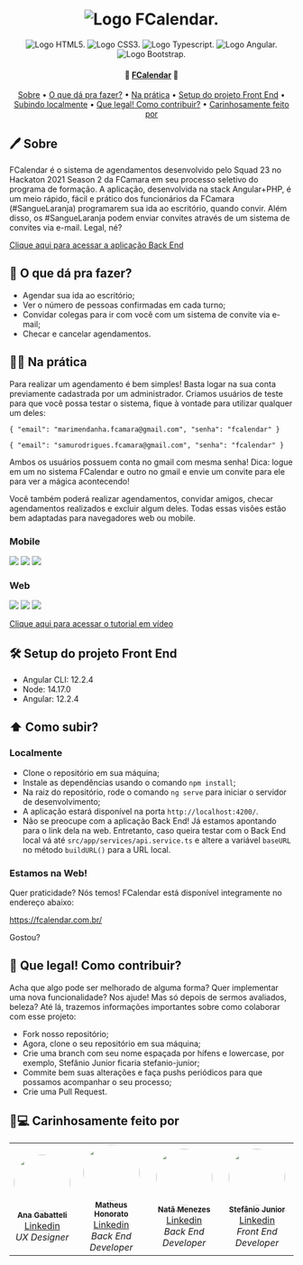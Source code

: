<h1 align="center">
    <img href="#" alt="Logo FCalendar." src="src/assets/logo-fcalendar.svg"> 
</h1>

<div align="center">
  <img alt="Logo HTML5." src="https://img.shields.io/badge/HTML5-E34F26?style=for-the-badge&logo=html5&logoColor=white"> 
  <img alt="Logo CSS3." src="https://img.shields.io/badge/CSS3-1572B6?style=for-the-badge&logo=css3&logoColor=white"> 
  <img alt="Logo Typescript." src="https://img.shields.io/badge/TypeScript-007ACC?style=for-the-badge&logo=typescript&logoColor=white"> 
  <img alt="Logo Angular." src="https://img.shields.io/badge/Angular-DD0031?style=for-the-badge&logo=angular&logoColor=white"> 
  <img alt="Logo Bootstrap." src="https://img.shields.io/badge/Bootstrap-563D7C?style=for-the-badge&logo=bootstrap&logoColor=white"> 
</div>

<h4 align="center" > 
  🍊 <a href="https://fcalendar.com.br/" target="_blank">FCalendar</a> 📅
</h4>

<p align="center">
 <a href="#%EF%B8%8F-sobre">Sobre</a> •
 <a href="#-o-que-dá-pra-fazer">O que dá pra fazer?</a> •
 <a href="#-na-prática">Na prática</a> • 
 <a href="#-setup-do-projeto-front-end">Setup do projeto Front End</a> • 
 <a href="#%EF%B8%8F-como-subir">Subindo localmente</a> • 
 <a href="#-que-legal-como-contribuir">Que legal! Como contribuir?</a> • 
 <a href="#-carinhosamente-feito-por">Carinhosamente feito por</a>

</p>

## 🖊️ Sobre
FCalendar é o sistema de agendamentos desenvolvido pelo Squad 23 no Hackaton 2021 Season 2 da FCamara em seu processo seletivo do programa de formação. A aplicação, desenvolvida na stack Angular+PHP, é um meio rápido, fácil e prático dos funcionários da FCamara (#SangueLaranja) programarem sua ida ao escritório, quando convir. Além disso, os #SangueLaranja podem enviar convites através de um sistema de convites via e-mail. Legal, né?

<a href="https://github.com/NatanMenezes/api_agendamento_squad23" target="_blank">Clique aqui para acessar a aplicação Back End</a>

## 🤔 O que dá pra fazer?
- Agendar sua ida ao escritório;
- Ver o número de pessoas confirmadas em cada turno;
- Convidar colegas para ir com você com um sistema de convite via e-mail;
- Checar e cancelar agendamentos.

## 🏋🏽 Na prática
Para realizar um agendamento é bem simples! Basta logar na sua conta previamente cadastrada por um administrador. Criamos usuários de teste para que você possa testar o sistema, fique à vontade para utilizar qualquer um deles:

`{ "email": "marimendanha.fcamara@gmail.com", "senha": "fcalendar" }`

`{ "email": "samurodrigues.fcamara@gmail.com", "senha": "fcalendar" }`

Ambos os usuários possuem conta no gmail com mesma senha! Dica: logue em um no sistema FCalendar e outro no gmail e envie um convite para ele para ver a mágica acontecendo!

Você também poderá realizar agendamentos, convidar amigos, checar agendamentos realizados e excluir algum deles. Todas essas visões estão bem adaptadas para navegadores web ou mobile.
### Mobile
<img src="src/assets/mobile-1.jpeg">
<img src="src/assets/mobile-2.jpeg">
<img src="src/assets/mobile-3.jpeg">

### Web
<img src="src/assets/browser-1.png">
<img src="src/assets/browser-2.png">
<img src="src/assets/browser-3.png">


<a href="https://www.youtube.com/watch?v=nJJgadxlk1U" target="_blank">Clique aqui para acessar o tutorial em vídeo</a>

## 🛠 Setup do projeto Front End
- Angular CLI: 12.2.4
- Node: 14.17.0
- Angular: 12.2.4

## ⬆️ Como subir?

### Localmente
- Clone o repositório em sua máquina;
- Instale as dependências usando o comando `npm install`;
- Na raiz do repositório, rode o comando `ng serve` para iniciar o servidor de desenvolvimento;
- A aplicação estará disponível na porta `http://localhost:4200/`.
- Não se preocupe com a aplicação Back End! Já estamos apontando para o link dela na web. Entretanto, caso queira testar com o Back End local vá até `src/app/services/api.service.ts` e altere a variável `baseURL` no método `buildURL()` para a URL local.

### Estamos na Web!
Quer praticidade? Nós temos! FCalendar está disponível integramente no endereço abaixo:

https://fcalendar.com.br/

Gostou?

## 🚀 Que legal! Como contribuir?
Acha que algo pode ser melhorado de alguma forma? Quer implementar uma nova funcionalidade? Nos ajude! Mas só depois de sermos avaliados, beleza? Até lá, trazemos informações importantes sobre como colaborar com esse projeto:
- Fork nosso repositório;
- Agora, clone o seu repositório em sua máquina;
- Crie uma branch com seu nome espaçada por hífens e lowercase, por exemplo, Stefânio Junior ficaria stefanio-junior;
- Commite bem suas alterações e faça pushs periódicos para que possamos acompanhar o seu processo;
- Crie uma Pull Request.

## 🧡💻 Carinhosamente feito por

<table>
  <tr>
    <td align="center"><a href="https://github.com/anagabatteli"><img style="border-radius: 50%;" src="src/assets/avatars/al.gabatteli@gmail.com.jpg" width="100px;" alt=""/><br /><sub><b>Ana Gabatteli</b></sub></a><br /><a href="https://www.linkedin.com/in/anagabatteli/" title="L‍inkedin">L‍inkedin</a><div><i>UX Designer</i></div></td>
    <td align="center"><a href="https://github.com/kintupla"><img style="border-radius: 50%;" src="src/assets/avatars/matheuswebmw@gmail.com.jpg" width="100px;" alt=""/><br /><sub><b>Matheus Honorato</b></sub></a><br /><a href="https://www.linkedin.com/in/matheus-honorato-43533693/" title="L‍inkedin">L‍inkedin</a><div><i>Back End Developer</i></div></td>
    <td align="center"><a href="https://github.com/NatanMenezes"><img style="border-radius: 50%;" src="src/assets/avatars/natanmenezes31@gmail.com.jpg" width="100px;" alt=""/><br /><sub><b>Natã Menezes</b></sub></a><br /><a href="https://www.linkedin.com/in/natanmenezes31/" title="L‍inkedin">L‍inkedin</a><div><i>Back End Developer</i></div></td>
    <td align="center"><a href="https://github.com/stefaniojr"><img style="border-radius: 50%;" src="src/assets/avatars/stefaniojr@live.com.jpg" width="100px;" alt=""/><br /><sub><b>Stefânio Junior</b></sub></a><br /><a href="https://www.linkedin.com/in/stefaniojr/" title="L‍inkedin">L‍inkedin</a><div><i>Front End Developer</i></div></td>
  </tr>
</table>
